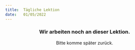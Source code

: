 ```yaml
---
title:  Tägliche Lektion
date:   01/05/2022
---
```


### <center>Wir arbeiten noch an dieser Lektion.</center>
<center>Bitte komme später zurück.</center>